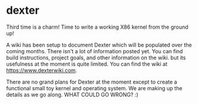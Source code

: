 # dexter
Third time is a charm! Time to write a working X86 kernel from the ground up!

A wiki has been setup to document Dexter which will be populated over the coming months. There isn't a lot of information posted yet. You can find build instructions, project goals, and other information on the wiki. but its usefulness at the moment is quite limited. You can find the wiki at https://www.dexterwiki.com.

There are no grand plans for Dexter at the moment except to create a functional small toy kernel and operating system. We are making up the details as we go along. WHAT COULD GO WRONG? :)

